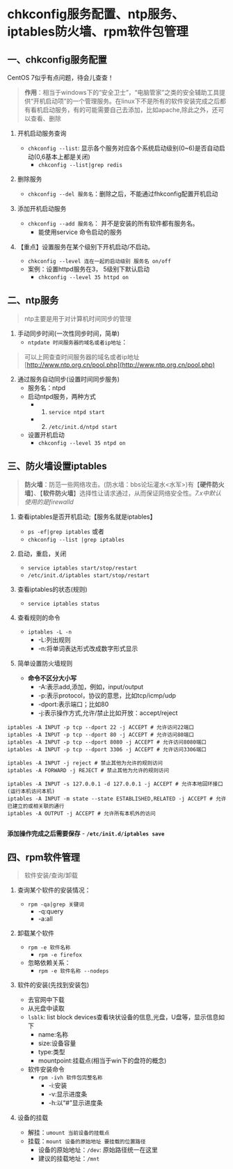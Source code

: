 # chkconfig服务配置、ntp服务、iptables防火墙、rpm软件包管理

## 一、chkconfig服务配置

CentOS 7似乎有点问题，待会儿查查！

> **作用**：相当于windows下的“安全卫士”，“电脑管家”之类的安全辅助工具提供“开机启动项”的一个管理服务。在linux下不是所有的软件安装完成之后都有看机启动服务，有的可能需要自己去添加，比如apache,除此之外，还可以查看、删除

1. 开机启动服务查询
    - `chkconfig --list`: 显示各个服务对应各个系统启动级别(0~6)是否自动启动(0,6基本上都是关闭)
        - `chkconfig --list|grep redis`
2. 删除服务
    - `chkconfig --del 服务名`：删除之后，不能通过fhkconfig配置开机启动

3. 添加开机启动服务
    - `chkconfig --add 服务名`： 并不是安装的所有软件都有服务名。
        - 能使用service 命令启动的服务

4. 【重点】设置服务在某个级别下开机启动/不启动。
    - `chkconfig --level 连在一起的启动级别 服务名 on/off`
    - 案例：设置httpd服务在3， 5级别下默认启动
        - `chkconfig --level 35 httpd on`

## 二、ntp服务
> ntp主要是用于对计算机时间同步的管理

1. 手动同步时间(一次性同步时间，简单)
    - `ntpdate 时间服务器的域名或者ip地址`：

> 可以上网查查时间服务器的域名或者ip地址[http://www.ntp.org.cn/pool.php](http://www.ntp.org.cn/pool.php)

2. 通过服务自动同步(设置时间同步服务)
    - 服务名：ntpd
    - 启动ntpd服务，两种方式
        - 1. `service ntpd start`
        - 2. `/etc/init.d/ntpd start`
    - 设置开机启动
        - `chkconfig --level 35 ntpd on`

## 三、防火墙设置iptables
> **防火墙**：防范一些网络攻击。(防水墙：bbs论坛灌水<水军>)有【**硬件防火墙**】、【**软件防火墙**】选择性让请求通过，从而保证网络安全性。*7.x中默认使用的是firewalld*

1. 查看iptables是否开机启动;【服务名就是iptables】
    - `ps -ef|grep iptables` 或者
    - `chkconfig --list |grep iptables`

2. 启动，重启，关闭
    - `service iptables start/stop/restart`
    - `/etc/init.d/iptables start/stop/restart`

3. 查看iptables的状态(规则)
    - `service iptables status`

4. 查看规则的命令
    - `iptables -L -n`
        - -L:列出规则
        - -n:将单词表达形式改成数字形式显示

5. 简单设置防火墙规则
    - **命令不区分大小写**
        - -A:表示add,添加，例如，input/output
        - -p:表示protocol，协议的意思，比如tcp/icmp/udp
        - -dport:表示端口；比如80
        - -j:表示操作方式,允许/禁止比如开放：accept/reject
```
iptables -A INPUT -p tcp --dport 22 -j ACCEPT # 允许访问22端口
iptables -A INPUT -p tcp --dport 80 -j ACCEPT # 允许访问80端口
iptables -A INPUT -p tcp --dport 8080 -j ACCEPT # 允许访问8080端口
iptables -A INPUT -p tcp --dport 3306 -j ACCEPT # 允许访问3306端口

iptables -A INPUT -j reject # 禁止其他为允许的规则访问
iptables -A FORWARD -j REJECT # 禁止其他为允许的规则访问

iptables -A INPUT -s 127.0.0.1 -d 127.0.0.1 -j ACCEPT # 允许本地回环接口(运行本机访问本机)
iptables -A INPUT -m state --state ESTABLISHED,RELATED -j ACCEPT # 允许已建立的或相关联的通行
iptables -A OUTPUT -j ACCEPT # 允许所有本机外的访问


```

**添加操作完成之后需要保存**
    - **`/etc/init.d/iptables save`**

## 四、rpm软件管理
> 软件安装/查询/卸载

1. 查询某个软件的安装情况：
    - `rpm -qa|grep 关键词`
        - -q:query
        - -a:all

2. 卸载某个软件
    - `rpm -e 软件名称`
        - `rpm -e firefox`
    - 忽略依赖关系：
        - `rpm -e 软件名称 --nodeps`

3. 软件的安装(先找到安装包)
    - 去官网中下载
    - 从光盘中读取
    - `lsblk`: list block devices查看块状设备的信息,光盘，U盘等，显示信息如下
        - name:名称
        - size:设备容量
        - type:类型
        - mountpoint:挂载点(相当于win下的盘符的概念)
    - 软件安装命令
        - `rpm -ivh 软件包完整名称`
            - -i:安装
            - -v:显示进度条
            - -h:以“#”显示进度条
4. 设备的挂载
    - 解挂：`umount 当前设备的挂载点`
    - 挂载：`mount 设备的原始地址 要挂载的位置路径`
        - 设备的原始地址：`/dev`: 原始路径统一在这里
        - 建议的挂载地址：`/mnt`













